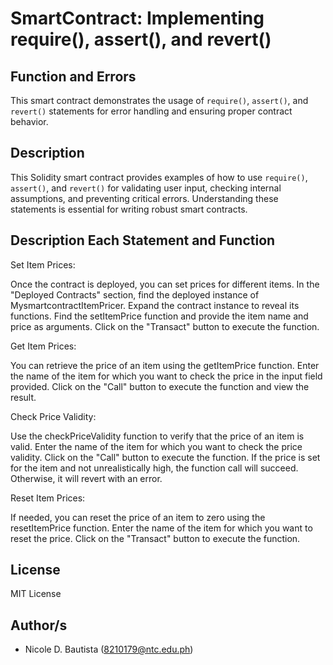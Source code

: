 # SmartContract: Implementing require(), assert(), and revert()

## Function and Errors 

This smart contract demonstrates the usage of `require()`, `assert()`, and `revert()` statements for error handling and ensuring proper contract behavior.

## Description

This Solidity smart contract provides examples of how to use `require()`, `assert()`, and `revert()` for validating user input, checking internal assumptions, and preventing critical errors. Understanding these statements is essential for writing robust smart contracts.

## Description Each Statement and Function

Set Item Prices:

Once the contract is deployed, you can set prices for different items.
In the "Deployed Contracts" section, find the deployed instance of MysmartcontractItemPricer.
Expand the contract instance to reveal its functions.
Find the setItemPrice function and provide the item name and price as arguments.
Click on the "Transact" button to execute the function.

Get Item Prices:

You can retrieve the price of an item using the getItemPrice function.
Enter the name of the item for which you want to check the price in the input field provided.
Click on the "Call" button to execute the function and view the result.

Check Price Validity:

Use the checkPriceValidity function to verify that the price of an item is valid.
Enter the name of the item for which you want to check the price validity.
Click on the "Call" button to execute the function.
If the price is set for the item and not unrealistically high, the function call will succeed. Otherwise, it will revert with an error.

Reset Item Prices:

If needed, you can reset the price of an item to zero using the resetItemPrice function.
Enter the name of the item for which you want to reset the price.
Click on the "Transact" button to execute the function.

  
## License

MIT License

## Author/s

* Nicole D. Bautista (8210179@ntc.edu.ph)
